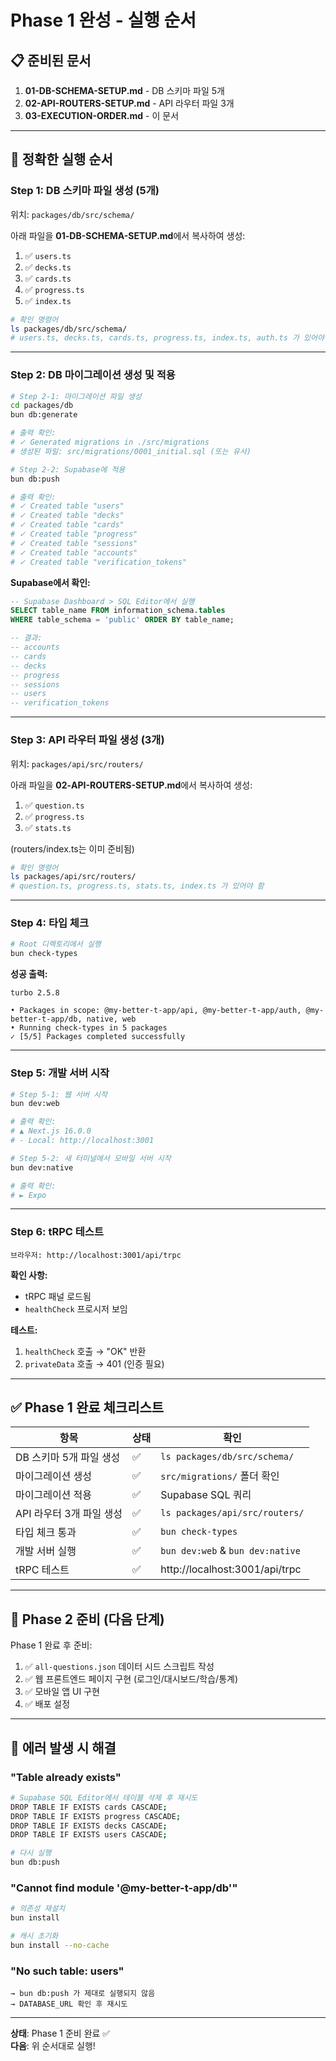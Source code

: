 # Phase 1 완성 - 실행 순서

## 📋 준비된 문서

1. **01-DB-SCHEMA-SETUP.md** - DB 스키마 파일 5개
2. **02-API-ROUTERS-SETUP.md** - API 라우터 파일 3개
3. **03-EXECUTION-ORDER.md** - 이 문서

---

## 🚀 정확한 실행 순서

### Step 1: DB 스키마 파일 생성 (5개)

위치: `packages/db/src/schema/`

아래 파일을 **01-DB-SCHEMA-SETUP.md**에서 복사하여 생성:

1. ✅ `users.ts`
2. ✅ `decks.ts`
3. ✅ `cards.ts`
4. ✅ `progress.ts`
5. ✅ `index.ts`

```bash
# 확인 명령어
ls packages/db/src/schema/
# users.ts, decks.ts, cards.ts, progress.ts, index.ts, auth.ts 가 있어야 함
```

---

### Step 2: DB 마이그레이션 생성 및 적용

```bash
# Step 2-1: 마이그레이션 파일 생성
cd packages/db
bun db:generate

# 출력 확인:
# ✓ Generated migrations in ./src/migrations
# 생성된 파일: src/migrations/0001_initial.sql (또는 유사)

# Step 2-2: Supabase에 적용
bun db:push

# 출력 확인:
# ✓ Created table "users"
# ✓ Created table "decks"
# ✓ Created table "cards"
# ✓ Created table "progress"
# ✓ Created table "sessions"
# ✓ Created table "accounts"
# ✓ Created table "verification_tokens"
```

**Supabase에서 확인:**
```sql
-- Supabase Dashboard > SQL Editor에서 실행
SELECT table_name FROM information_schema.tables 
WHERE table_schema = 'public' ORDER BY table_name;

-- 결과:
-- accounts
-- cards
-- decks
-- progress
-- sessions
-- users
-- verification_tokens
```

---

### Step 3: API 라우터 파일 생성 (3개)

위치: `packages/api/src/routers/`

아래 파일을 **02-API-ROUTERS-SETUP.md**에서 복사하여 생성:

1. ✅ `question.ts`
2. ✅ `progress.ts`
3. ✅ `stats.ts`

(routers/index.ts는 이미 준비됨)

```bash
# 확인 명령어
ls packages/api/src/routers/
# question.ts, progress.ts, stats.ts, index.ts 가 있어야 함
```

---

### Step 4: 타입 체크

```bash
# Root 디렉토리에서 실행
bun check-types
```

**성공 출력:**
```
turbo 2.5.8

• Packages in scope: @my-better-t-app/api, @my-better-t-app/auth, @my-better-t-app/db, native, web
• Running check-types in 5 packages
✓ [5/5] Packages completed successfully
```

---

### Step 5: 개발 서버 시작

```bash
# Step 5-1: 웹 서버 시작
bun dev:web

# 출력 확인:
# ▲ Next.js 16.0.0
# - Local: http://localhost:3001

# Step 5-2: 새 터미널에서 모바일 서버 시작
bun dev:native

# 출력 확인:
# ► Expo
```

---

### Step 6: tRPC 테스트

```
브라우저: http://localhost:3001/api/trpc
```

**확인 사항:**
- tRPC 패널 로드됨
- `healthCheck` 프로시저 보임

**테스트:**
1. `healthCheck` 호출 → "OK" 반환
2. `privateData` 호출 → 401 (인증 필요)

---

## ✅ Phase 1 완료 체크리스트

| 항목 | 상태 | 확인 |
|------|------|------|
| DB 스키마 5개 파일 생성 | ✅ | `ls packages/db/src/schema/` |
| 마이그레이션 생성 | ✅ | `src/migrations/` 폴더 확인 |
| 마이그레이션 적용 | ✅ | Supabase SQL 쿼리 |
| API 라우터 3개 파일 생성 | ✅ | `ls packages/api/src/routers/` |
| 타입 체크 통과 | ✅ | `bun check-types` |
| 개발 서버 실행 | ✅ | `bun dev:web` & `bun dev:native` |
| tRPC 테스트 | ✅ | http://localhost:3001/api/trpc |

---

## 🎯 Phase 2 준비 (다음 단계)

Phase 1 완료 후 준비:

1. ✅ `all-questions.json` 데이터 시드 스크립트 작성
2. ✅ 웹 프론트엔드 페이지 구현 (로그인/대시보드/학습/통계)
3. ✅ 모바일 앱 UI 구현
4. ✅ 배포 설정

---

## 🚨 에러 발생 시 해결

### "Table already exists"
```bash
# Supabase SQL Editor에서 테이블 삭제 후 재시도
DROP TABLE IF EXISTS cards CASCADE;
DROP TABLE IF EXISTS progress CASCADE;
DROP TABLE IF EXISTS decks CASCADE;
DROP TABLE IF EXISTS users CASCADE;

# 다시 실행
bun db:push
```

### "Cannot find module '@my-better-t-app/db'"
```bash
# 의존성 재설치
bun install

# 캐시 초기화
bun install --no-cache
```

### "No such table: users"
```
→ bun db:push 가 제대로 실행되지 않음
→ DATABASE_URL 확인 후 재시도
```

---

**상태**: Phase 1 준비 완료 ✅  
**다음**: 위 순서대로 실행!
